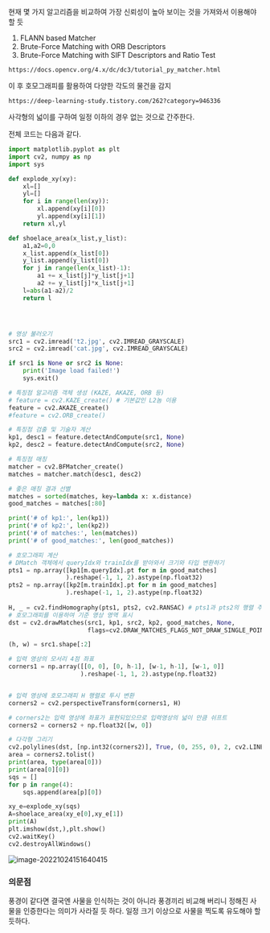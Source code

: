 현재 몇 가지 알고리즘을 비교하여 가장 신뢰성이 높아 보이는 것을 가져와서 이용해야 할 듯

1. FLANN based Matcher
2. Brute-Force Matching with ORB Descriptors
3. Brute-Force Matching with SIFT Descriptors and Ratio Test

`https://docs.opencv.org/4.x/dc/dc3/tutorial_py_matcher.html`



이 후 호모그래피를 활용하여 다양한 각도의 물건을 감지

`https://deep-learning-study.tistory.com/262?category=946336`



사각형의 넓이를 구하여 일정 이하의 경우 없는 것으로 간주한다.

전체 코드는 다음과 같다.

```python
import matplotlib.pyplot as plt
import cv2, numpy as np
import sys

def explode_xy(xy):
    xl=[]
    yl=[]
    for i in range(len(xy)):
        xl.append(xy[i][0])
        yl.append(xy[i][1])
    return xl,yl

def shoelace_area(x_list,y_list):
    a1,a2=0,0
    x_list.append(x_list[0])
    y_list.append(y_list[0])
    for j in range(len(x_list)-1):
        a1 += x_list[j]*y_list[j+1]
        a2 += y_list[j]*x_list[j+1]
    l=abs(a1-a2)/2
    return l




# 영상 불러오기
src1 = cv2.imread('t2.jpg', cv2.IMREAD_GRAYSCALE)
src2 = cv2.imread('cat.jpg', cv2.IMREAD_GRAYSCALE)

if src1 is None or src2 is None:
    print('Image load failed!')
    sys.exit()

# 특징점 알고리즘 객체 생성 (KAZE, AKAZE, ORB 등)
# feature = cv2.KAZE_create() # 기본값인 L2놈 이용
feature = cv2.AKAZE_create()
#feature = cv2.ORB_create()

# 특징점 검출 및 기술자 계산
kp1, desc1 = feature.detectAndCompute(src1, None)
kp2, desc2 = feature.detectAndCompute(src2, None)

# 특징점 매칭
matcher = cv2.BFMatcher_create()
matches = matcher.match(desc1, desc2)

# 좋은 매칭 결과 선별
matches = sorted(matches, key=lambda x: x.distance)
good_matches = matches[:80]

print('# of kp1:', len(kp1))
print('# of kp2:', len(kp2))
print('# of matches:', len(matches))
print('# of good_matches:', len(good_matches))

# 호모그래피 계산
# DMatch 객체에서 queryIdx와 trainIdx를 받아와서 크기와 타입 변환하기
pts1 = np.array([kp1[m.queryIdx].pt for m in good_matches]
				).reshape(-1, 1, 2).astype(np.float32)
pts2 = np.array([kp2[m.trainIdx].pt for m in good_matches]
				).reshape(-1, 1, 2).astype(np.float32)
                
H, _ = cv2.findHomography(pts1, pts2, cv2.RANSAC) # pts1과 pts2의 행렬 주의 (N,1,2)
# 호모그래피를 이용하여 기준 영상 영역 표시
dst = cv2.drawMatches(src1, kp1, src2, kp2, good_matches, None,
                      flags=cv2.DRAW_MATCHES_FLAGS_NOT_DRAW_SINGLE_POINTS)

(h, w) = src1.shape[:2]

# 입력 영상의 모서리 4점 좌표
corners1 = np.array([[0, 0], [0, h-1], [w-1, h-1], [w-1, 0]]
                    ).reshape(-1, 1, 2).astype(np.float32)


# 입력 영상에 호모그래피 H 행렬로 투시 변환
corners2 = cv2.perspectiveTransform(corners1, H)

# corners2는 입력 영상에 좌표가 표현되있으므로 입력영상의 넓이 만큼 쉬프트
corners2 = corners2 + np.float32([w, 0])

# 다각형 그리기
cv2.polylines(dst, [np.int32(corners2)], True, (0, 255, 0), 2, cv2.LINE_AA)
area = corners2.tolist()
print(area, type(area[0]))
print(area[0][0])
sqs = []
for p in range(4):
    sqs.append(area[p][0])

xy_e=explode_xy(sqs)
A=shoelace_area(xy_e[0],xy_e[1])
print(A)
plt.imshow(dst,),plt.show()
cv2.waitKey()
cv2.destroyAllWindows()
```

![image-20221024151640415](assets/image-20221024151640415.png)





### 의문점

풍경이 같다면 결국엔 사물을 인식하는 것이 아니라 풍경끼리 비교해 버리니 정해진 사물을 인증한다는 의미가 사라질 듯 하다. 일정 크기 이상으로 사물을 찍도록 유도해야 할 듯하다.